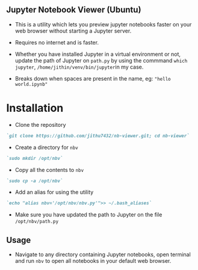 
## Jupyter Notebook Viewer (Ubuntu)
* This is a utility which lets you preview jupyter notebooks faster on your web browser without starting a Jupyter server.
* Requires no internet and is faster.
* Whether you have installed Jupyter in a virtual environment or not, update the path of Jupyter on `path.py` by using the commmand `which jupyter`,     `/home/jithin/venv/bin/jupyter`in my case.

* Breaks down when spaces are present in the name, eg: `"hello world.ipynb"`  

# Installation
* Clone the repository
```markdown
`git clone https://github.com/jithu7432/nb-viewer.git; cd nb-viewer`
```
* Create a directory for `nbv` 
```markdown
`sudo mkdir /opt/nbv`
```
* Copy all the contents to `nbv`
```markdown
`sudo cp -a /opt/nbv`
```
* Add an alias for using the utility
```markdown
`echo "alias nbv='/opt/nbv/nbv.py'">> ~/.bash_aliases`
```
* Make sure you have updated the path to Jupyter on the file `/opt/nbv/path.py`
## Usage
* Navigate to any directory containing Jupyter notebooks, open terminal and run `nbv` to open all notebooks in your default web browser.

